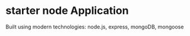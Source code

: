 <h1>starter node Application</h1>

Built using modern technologies: node.js, express, mongoDB, mongoose 





